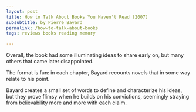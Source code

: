 ```yaml
---
layout: post
title: How to Talk About Books You Haven't Read (2007)
subsubtitle: by Pierre Bayard
permalink: /how-to-talk-about-books
tags: reviews books reading memory

---
```


Overall, the book had some illuminating ideas to share early on, but many others that came later disappointed.
<!--more-->

The format is fun: in each chapter, Bayard recounts novels that in some way relate to his point.

Bayard creates a small set of words to define and characterize his ideas, but they prove flimsy when he builds on his convictions, seemingly straying from believability more and more with each claim.